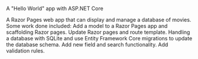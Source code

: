 A "Hello World" app with ASP.NET Core

A Razor Pages web app that can display and manage a database of movies.
Some work done included:
    Add a model to a Razor Pages app and scaffolding Razor pages.
    Update Razor pages and route template.
    Handling a database with SQLite and use Entity Framework Core migrations to update the database schema.
    Add new field and search functionality.
    Add validation rules.

